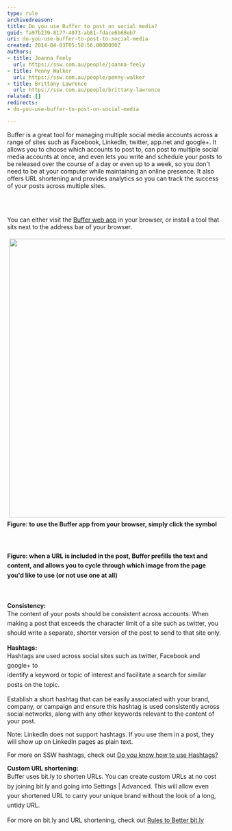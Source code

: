```yaml
---
type: rule
archivedreason: 
title: Do you use Buffer to post on social media?
guid: fa97b239-8177-4073-ab81-fdace6b68eb7
uri: do-you-use-buffer-to-post-to-social-media
created: 2014-04-03T05:50:56.0000000Z
authors:
- title: Joanna Feely
  url: https://ssw.com.au/people/joanna-feely
- title: Penny Walker
  url: https://ssw.com.au/people/penny-walker
- title: Brittany Lawrence
  url: https://ssw.com.au/people/brittany-lawrence
related: []
redirects:
- do-you-use-buffer-to-post-on-social-media

---
```



<p>Buffer is a great tool for managing multiple social media accounts across a range of sites such as Facebook, LinkedIn, twitter, app.net and google+. It allows you to choose which accounts to post to, can post to multiple social media accounts at once, and even lets you write and schedule your posts to be released over the course of a day or even up to a week, so you don't need to be at your computer while maintaining an online presence. It also offers URL shortening and provides analytics so you can track the success of your posts across multiple sites.</p>
<br><excerpt class='endintro'></excerpt><br>
<p>​You can either visit the <a href="https&#58;//bufferapp.com/app/">Buffer web app</a> in your browser, or install a tool that sits next to the address bar of your browser. ​</p><img src="/Communication/RulesToBetterSocialNetworking/PublishingImages/buffer_tool.jpg" alt="" style="margin&#58;5px;width&#58;650px;" /><strong style="line-height&#58;1.6;">Figure&#58; to use the Buffer app from your browser, simply click the symbol</strong><div><span style="line-height&#58;20.799999237060547px;"><b><br></b></span><strong style="line-height&#58;1.6;"></strong><p>&#160;<img src="/Communication/RulesToBetterSocialNetworking/PublishingImages/buffer_screenshot.jpg" alt="" style="margin&#58;5px;" /><br><strong style="line-height&#58;1.6;">Figure&#58; when a URL is included in the post, Buffer prefills the text and content, and allows you to cycle through which image from the page you'd like to use (or not use one at all)</strong></p><p><strong style="line-height&#58;1.6;"><br></strong></p><p><strong>Consistency&#58;<br></strong><span style="line-height&#58;1.6;">The content of your posts should be consistent across accounts. When making a post that exceeds the character limit of a site such as twitter, you should write a separate, shorter version of the post to send to that site only. </span><span style="line-height&#58;1.6;">​</span></p><p><strong>Hashtags&#58;<br></strong><span style="line-height&#58;1.6;">Hashtags are used across social sites such as twitter, Facebook and google+ to identify&#160;a&#160;keyword&#160;or&#160;topic&#160;of&#160;interest&#160;and&#160;facilitate&#160;a&#160;search&#160;for&#160;similar posts on the topic.</span></p><p>Establish a short hashtag that can be easily associated with your brand, company, or campaign and ensure this hashtag is used consistently across social networks, along with any other keywords relevant to the content of your post.</p><p>Note&#58; LinkedIn does not support hashtags. If you use them in a post, they will show up on LinkedIn pages as plain text. </p><p>For more on SSW hashtags, check out <a href="/Communication/RulesToBetterSocialNetworking/Pages/HashTags.aspx">Do you know how to use Hashtags?</a></p><p><strong>Custom URL shortening&#58;<br></strong><span style="line-height&#58;1.6;">Buffer uses bit.ly to shorten URLs. You can create custom URLs at no cost by joining bit.ly and going into Settings | Advanced. This will allow even your shortened URL to carry your unique brand without the look of a long, untidy URL.</span></p><p>For more on bit.ly and URL shortening, check out <a href="/WebSites/Rules-to-better-bit-ly/Pages/default.aspx">Rules to Better bit.ly</a></p><p>&#160;</p><p><br>&#160;</p></div>


